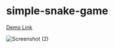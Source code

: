 # simple-snake-game
[Demo Link](https://pankajdharmik4.github.io/simple-snake-game/)

![Screenshot (2)](https://github.com/pankajdharmik4/simple-snake-game/assets/113082834/e0f45beb-2d65-493b-9200-46204e73e935)

